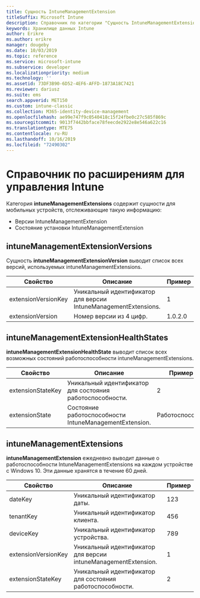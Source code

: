 ```yaml
---
title: Сущность IntuneManagementExtension
titleSuffix: Microsoft Intune
description: Справочник по категории "Сущность IntuneManagementExtension" коллекций сущностей в API хранилища данных Intune.
keywords: Хранилище данных Intune
author: Erikre
ms.author: erikre
manager: dougeby
ms.date: 10/03/2019
ms.topic: reference
ms.service: microsoft-intune
ms.subservice: developer
ms.localizationpriority: medium
ms.technology: ''
ms.assetid: 73DF3B90-6D52-4EF6-AFFD-1873A18C7421
ms.reviewer: dariusz
ms.suite: ems
search.appverid: MET150
ms.custom: intune-classic
ms.collection: M365-identity-device-management
ms.openlocfilehash: ae99e747f9c0540418c15f24fbe0c27c585f869c
ms.sourcegitcommit: 9013f7442bbface78feecde2922e8e546a622c16
ms.translationtype: MTE75
ms.contentlocale: ru-RU
ms.lasthandoff: 10/16/2019
ms.locfileid: "72490302"
---
```

# <a name="reference-for-intune-management-extensions"></a>Справочник по расширениям для управления Intune

Категория **intuneManagementExtensions** содержит сущности для мобильных устройств, отслеживающие такую информацию:

- Версии IntuneManagementExtension
- Состояние установки IntuneManagementExtension

## <a name="intunemanagementextensionversions"></a>intuneManagementExtensionVersions

Сущность **intuneManagementExtensionVersion** выводит список всех версий, используемых intuneManagementExtensions.

| Свойство  | Описание | Пример |
|---------|------------|--------|
| extensionVersionKey |Уникальный идентификатор для версии IntuneManagementExtensions. | 1 |
| extensionVersion |Номер версии из 4 цифр. |1.0.2.0 |

## <a name="intunemanagementextensionhealthstates"></a>intuneManagementExtensionHealthStates

**intuneManagementExtensionHealthState** выводит список всех возможных состояний работоспособности intuneManagementExtensions.

| Свойство  | Описание | Пример |
|---------|------------|--------|
| extensionStateKey |Уникальный идентификатор для состояния работоспособности. | 2 |
| extensionState |Состояние работоспособности IntuneManagementExtension. | Работоспособно |

## <a name="intunemanagementextensions"></a>intuneManagementExtensions

**intuneManagementExtension** ежедневно выводит данные о работоспособности IntuneManagementExtensions на каждом устройстве с Windows 10.
Эти данные хранятся в течение 60 дней. 


|      Свойство       |                         Описание                         | Пример |
|---------------------|-------------------------------------------------------------|---------|
|       dateKey       |               Уникальный идентификатор даты.                |   123   |
|      tenantKey      |              Уникальный идентификатор клиента.               |   456   |
|      deviceKey      |              Уникальный идентификатор устройства.               |   789   |
| extensionVersionKey | Уникальный идентификатор для версии intuneManagementExtension. |    1    |
|  extensionStateKey  |             Уникальный идентификатор для состояния работоспособности.              |    2    |

